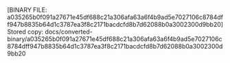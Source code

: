 [BINARY FILE: a035265b0f091a27671e45df688c21a306afa63a6f4b9ad5e7027106c8784dff947b8835b64d1c3787ea3f8c2171bacdcfd8b7d62088b0a3002300d9bb20]
Stored copy: docs/converted-binary/a035265b0f091a27671e45df688c21a306afa63a6f4b9ad5e7027106c8784dff947b8835b64d1c3787ea3f8c2171bacdcfd8b7d62088b0a3002300d9bb20
